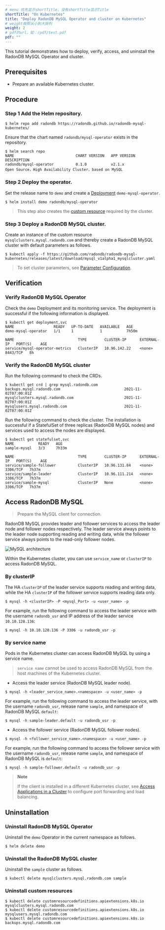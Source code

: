 ```yaml
---
# menu 优先显示shortTitle，没有shortTitle显示Title
shortTitle: "On Kubernetes"
title: "Deploy RadonDB MySQL Operator and cluster on Kubernetes"
# weight按照从小到大排列
weight: 2
# pdf的url，如：/pdf/test.pdf
pdf: ""
---
```


This tutorial demonstrates how to deploy, verify, access, and uninstall the RadonDB MySQL Operator and cluster.

## Prerequisites

- Prepare an available Kubernetes cluster.

## Procedure

### Step 1 Add the Helm repository.

```shell
$ helm repo add radondb https://radondb.github.io/radondb-mysql-kubernetes/
```

Ensure that the chart named `radondb/mysql-operator` exists in the repository.

```shell
$ helm search repo
NAME                            CHART VERSION   APP VERSION                     DESCRIPTION                 
radondb/mysql-operator          0.1.0           v2.1.x                          Open Source，High Availability Cluster，based on MySQL                     
```

### Step 2 Deploy the operator.

Set the release name to `demo` and create a [Deployment](https://kubernetes.io/docs/concepts/workloads/controllers/deployment/) `demo-mysql-operator`.

```shell
$ helm install demo radondb/mysql-operator
```
 
> This step also creates the [custom resource](https://kubernetes.io/docs/concepts/extend-kubernetes/api-extension/custom-resources/) required by the cluster.

### Step 3 Deploy a RadonDB MySQL cluster.

Create an instance of the custom resource `mysqlclusters.mysql.radondb.com` and thereby create a RadonDB MySQL cluster with default parameters as follows.

```shell
$ kubectl apply -f https://github.com/radondb/radondb-mysql-kubernetes/releases/latest/download/mysql_v1alpha1_mysqlcluster.yaml
```
> To set cluster parameters, see [Parameter Configuration](../configure_parameters).

## Verification

### Verify RadonDB MySQL Operator

Check the `demo` Deployment and its monitoring service. The deployment is successful if the following information is displayed.

```shell
$ kubectl get deployment,svc
NAME                  READY   UP-TO-DATE   AVAILABLE   AGE
demo-mysql-operator   1/1     1            1           7h50m

NAME                             TYPE        CLUSTER-IP      EXTERNAL-IP   PORT(S)    AGE
service/mysql-operator-metrics   ClusterIP   10.96.142.22    <none>        8443/TCP   8h
```

### Verify the RadonDB MySQL cluster

Run the following command to check the CRDs.

```shell
$ kubectl get crd | grep mysql.radondb.com
backups.mysql.radondb.com                             2021-11-02T07:00:01Z
mysqlclusters.mysql.radondb.com                       2021-11-02T07:00:01Z
mysqlusers.mysql.radondb.com                          2021-11-02T07:00:01Z
```

Run the following command to check the cluster. The installation is successful if a StatefulSet of three replicas (RadonDB MySQL nodes) and services used to access the nodes are displayed.

```shell
$ kubectl get statefulset,svc
NAME           READY   AGE
sample-mysql   3/3     7h33m

NAME                             TYPE        CLUSTER-IP      EXTERNAL-IP   PORT(S)    AGE
service/sample-follower          ClusterIP   10.96.131.84    <none>        3306/TCP   7h37m
service/sample-leader            ClusterIP   10.96.111.214   <none>        3306/TCP   7h37m
service/sample-mysql             ClusterIP   None            <none>        3306/TCP   7h37m
```

## Access RadonDB MySQL
> Prepare the MySQL client for connection.

RadonDB MySQL provides leader and follower services to access the leader node and follower nodes respectively. The leader service always points to the leader node supporting reading and writing data, while the follower service always points to the read-only follower nodes.

![MySQL architecture](https://radondb.com/images/projects/mysql/mysql-architecture.png)

Within the Kubernetes cluster, you can use `service_name` or `clusterIP` to access RadonDB MySQL.

### By clusterIP

The HA `clusterIP` of the leader service supports reading and writing data, while the HA `clusterIP` of the follower service supports reading data only.

```shell
$ mysql -h <clusterIP> -P <mysql_Port> -u <user_name> -p
```

For example, run the following command to access the leader service with the username `radondb_usr` and IP address of the leader service `10.10.128.136`:

```shell
$ mysql -h 10.10.128.136 -P 3306 -u radondb_usr -p
```

### By service name

Pods in the Kubernetes cluster can access RadonDB MySQL by using a service name.

> `service name` cannot be used to access RadonDB MySQL from the host machines of the Kubernetes cluster.

* Access the leader service (RadonDB MySQL leader node).

```shell
$ mysql -h <leader_service_name>.<namespace> -u <user_name> -p
```

For example, run the following command to access the leader service, with the username `radondb_usr`, release name `sample`, and namespace of RadonDB MySQL `default`:

```shell
$ mysql -h sample-leader.default -u radondb_usr -p
```

* Access the follower service (RadonDB MySQL follower nodes).

```shell
$ mysql -h <follower_service_name>.<namespace> -u <user_name> -p
```

For example, run the following command to access the follower service with the username `radondb_usr`, release name `sample`, and namespace of RadonDB MySQL is `default`:

```shell
$ mysql -h sample-follower.default -u radondb_usr -p  
```

> **Note**
> 
> If the client is installed in a different Kubernetes cluster, see [Access Applications in a Cluster](https://kubernetes.io/docs/tasks/access-application-cluster/) to configure port forwarding and load balancing.

## Uninstallation

### Uninstall RadonDB MySQL Operator

Uninstall the `demo` Operator in the current namespace as follows.

```shell
$ helm delete demo
```

### Uninstall the RadonDB MySQL cluster

Uninstall the `sample` cluster as follows.

```shell
$ kubectl delete mysqlclusters.mysql.radondb.com sample
```

### Uninstall custom resources

```shell
$ kubectl delete customresourcedefinitions.apiextensions.k8s.io mysqlclusters.mysql.radondb.com
$ kubectl delete customresourcedefinitions.apiextensions.k8s.io mysqlusers.mysql.radondb.com
$ kubectl delete customresourcedefinitions.apiextensions.k8s.io backups.mysql.radondb.com
```